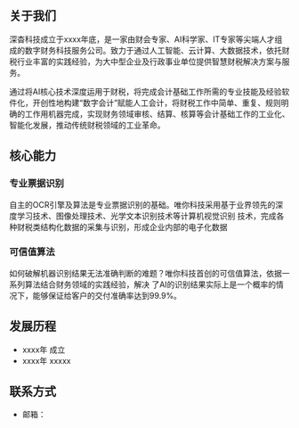 
## 关于我们

深杳科技成立于xxxx年底，是一家由财会专家、AI科学家、IT专家等尖端人才组成的数字财务科技服务公司。致力于通过人工智能、云计算、大数据技术，依托财税行业丰富的实践经验，为大中型企业及行政事业单位提供智慧财税解决方案与服务。

通过将AI核心技术深度运用于财税，将完成会计基础工作所需的专业技能及经验软件化，开创性地构建“数字会计”赋能人工会计，将财税工作中简单、重复、规则明确的工作用机器完成，实现财务领域审核、结算、核算等会计基础工作的工业化、智能化发展，推动传统财税领域的工业革命。

## 核心能力

### 专业票据识别

自主的OCR引擎及算法是专业票据识别的基础。唯你科技采用基于业界领先的深度学习技术、图像处理技术、光学文本识别技术等计算机视觉识别
技术，完成各种财税类结构化数据的采集与识别，形成企业内部的电子化数据

### 可信值算法 

如何破解机器识别结果无法准确判断的难题？唯你科技首创的可信值算法，依据一系列算法结合财务领域的实践经验，解决
了AI的识别结果实际上是一个概率的情况下，能够保证给客户的交付准确率达到99.9%。



## 发展历程

- xxxx年 成立
- xxxx年 xxxxx

## 联系方式

- 邮箱：